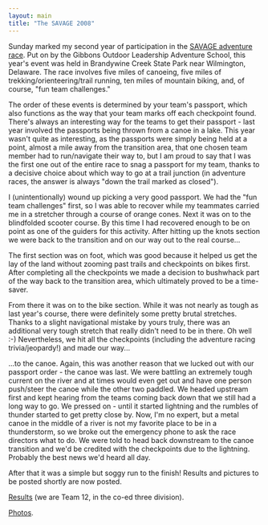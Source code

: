 ```yaml
---
layout: main
title: "The SAVAGE 2008"
---
```

Sunday marked my second year of participation in the [SAVAGE adventure
race](http://www.goalsara.org/yr2008/sav_race.html). Put on by the Gibbons
Outdoor Leadership Adventure School, this year's event was held in Brandywine
Creek State Park near Wilmington, Delaware. The race involves five miles of
canoeing, five miles of trekking/orienteering/trail running, ten miles of
mountain biking, and, of course, "fun team challenges."

  
The order of these events is determined by your team's passport, which also
functions as the way that your team marks off each checkpoint found. There's
always an interesting way for the teams to get their passport - last year
involved the passports being thrown from a canoe in a lake. This year wasn't
quite as interesting, as the passports were simply being held at a point,
almost a mile away from the transition area, that one chosen team member had
to run/navigate their way to, but I am proud to say that I was the first one
out of the entire race to snag a passport for my team, thanks to a decisive
choice about which way to go at a trail junction (in adventure races, the
answer is always "down the trail marked as closed").

  
I (unintentionally) wound up picking a very good passport. We had the "fun
team challenges" first, so I was able to recover while my teammates carried me
in a stretcher through a course of orange cones. Next it was on to the
blindfolded scooter course. By this time I had recovered enough to be on point
as one of the guiders for this activity. After hitting up the knots section we
were back to the transition and on our way out to the real course...

  
The first section was on foot, which was good because it helped us get the lay
of the land without zooming past trails and checkpoints on bikes first. After
completing all the checkpoints we made a decision to bushwhack part of the way
back to the transition area, which ultimately proved to be a time-saver.

  
From there it was on to the bike section. While it was not nearly as tough as
last year's course, there were definitely some pretty brutal stretches. Thanks
to a slight navigational mistake by yours truly, there was an additional very
tough stretch that really didn't need to be in there. Oh well :-)
Nevertheless, we hit all the checkpoints (including the adventure racing
trivia/jeopardy!) and made our way...

  
...to the canoe. Again, this was another reason that we lucked out with our
passport order - the canoe was last. We were battling an extremely tough
current on the river and at times would even get out and have one person
push/steer the canoe while the other two paddled. We headed upstream first and
kept hearing from the teams coming back down that we still had a long way to
go. We pressed on - until it started lightning and the rumbles of thunder
started to get pretty close by. Now, I'm no expert, but a metal canoe in the
middle of a river is not my favorite place to be in a thunderstorm, so we
broke out the emergency phone to ask the race directors what to do. We were
told to head back downstream to the canoe transition and we'd be credited with
the checkpoints due to the lightning. Probably the best news we'd heard all
day.

  
After that it was a simple but soggy run to the finish! Results and pictures
to be posted shortly are now posted.

  
[Results](http://www.goalsara.org/yr2008/sav_results.html) (we are Team 12, in
the co-ed three division).

  
[Photos](http://picasaweb.google.com/andybrett/Savage_2008).

  

